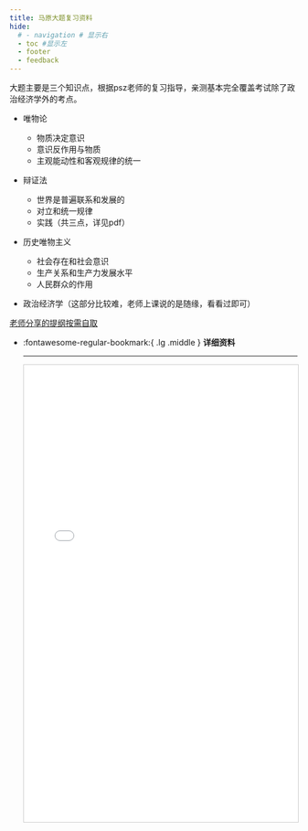 ```yaml
---
title: 马原大题复习资料
hide:
  # - navigation # 显示右
  - toc #显示左
  - footer
  - feedback
---
```


大题主要是三个知识点，根据psz老师的复习指导，亲测基本完全覆盖考试除了政治经济学外的考点。  

- 唯物论
    * 物质决定意识
    * 意识反作用与物质
    * 主观能动性和客观规律的统一

- 辩证法
    - 世界是普遍联系和发展的
    - 对立和统一规律
    - 实践（共三点，详见pdf）

- 历史唯物主义
    - 社会存在和社会意识
    - 生产关系和生产力发展水平
    - 人民群众的作用

- 政治经济学（这部分比较难，老师上课说的是随缘，看看过即可）  

[老师分享的提纲按需自取](https://pan.quark.cn/s/b6cee0f2d8bd " 马原提纲 ")
<br>

<div class="grid cards" markdown>

-   :fontawesome-regular-bookmark:{ .lg .middle } __详细资料__ 

    ---

    <iframe src="../../pdfs/2.pdf" width="100%" height="800px" style="border: 1px solid #ccc; overflow: auto;">
    </iframe>
    

</div>